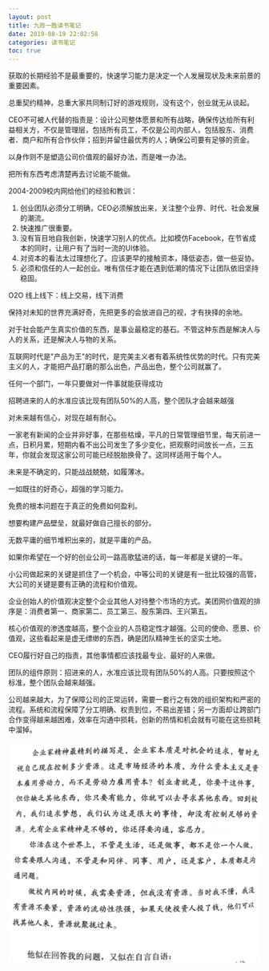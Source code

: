 ```yaml
---
layout: post
title: 九败一胜读书笔记
date: 2019-08-19 22:02:58
categories: 读书笔记
toc: true
---
```

获取的长期经验不是最重要的，快速学习能力是决定一个人发展现状及未来前景的重要因素。

总重契约精神，总重大家共同制订好的游戏规则，没有这个，创业就无从谈起。

CEO不可被人代替的指责是：设计公司整体愿景和所有战略，确保传达给所有利益相关方，不仅是管理层，包括所有员工，不仅是公司内部人，包括股东、消费者、商户和所有合作伙伴；招到并留住最优秀的人；确保公司要有足够的资金。

以身作则不是塑造公司价值观的最好办法，而是唯一办法。

把所有东西考虑清楚再去讨论能不能做。

2004-2009校内网给他们的经验和教训：
1. 创业团队必须分工明确，CEO必须解放出来，关注整个业界、时代、社会发展的潮流。
2. 快速推广很重要。
2. 没有盲目地自我创新，快速学习别人的优点。比如模仿Facebook，在节省成本的同时，让用户有了当时一流的UI体验。
2. 对资本的看法太过理想化了。应该更早的接触资本，降低姿态，做一些妥协。
2. 必须和信任的人一起创业。唯有信任才能在遇到低潮的情况下让团队依旧坚持稳固。

O2O 线上线下：线上交易，线下消费

保持对未知的世界充满好奇，先把更多的会放进自己的视，才有抉择的余地。

对于社会能产生真实价值的东西，是事业最稳定的基石。不管这种东西是解决人与人的关系，还是解决人与物的关系。

互联网时代是"产品为王"的时代，是完美主义者有着系统性优势的时代。只有完美主义的人，才能把产品打磨的那么出色，产品出色，整个公司就赢了。

任何一个部门，一年只要做对一件事就能获得成功

招聘进来的人的水准应该比现有团队50%的人高，整个团队才会越来越强

对未来越有信心，对现在越有耐心。

一家老有新闻的企业并非好事，在那些枯燥，平凡的日常管理细节里，每天前进一点，日积月累，短期内看不出公司发生了多少变化，把观察时间放长一点，三五年，你就会发现这家公司可能已经脱胎换骨了。这同样适用于每个人。

未来是不确定的，只能战战兢兢，如履薄冰。

一如既往的好奇心，超强的学习能力。

免费的根本问题在于真正的免费如何盈利。

想要构建产品壁垒，就最好做自己擅长的部分。

无数平庸的细节堆积出来的，就是平庸的产品。

如果你希望在一个好的创业公司一路高歌猛进的话，每一年都是关键的一年。

小公司做起来的关键是抓住了一个机会，中等公司的关键是有一批比较强的高管，大公司的关键是要有正确的流程和价值观。

企业创始人的价值观决定整个企业其他人对待整个市场的方式。美团网价值观的排序是：消费者第一、商家第二、员工第三、股东第四、王兴第五。

核心价值观的渗透度越高，整个企业的人员稳定性才越强。公司的使命、愿景、价值观，这些看起来是虚无缥缈的东西，确是团队精神生长的坚实土地。

CEO履行好自己的指责，其他事情都应该找最专业、最好的人来做。

团队的组件原则：招进来的人，水准应该比现有团队50%的人高。只要按照这个标准，整个团队会越来越强。

公司越来越大，为了保障公司的正常运转，需要一套行之有效的组织架构和严密的流程。系统和流程保障了分工明确、权责到位，不易出差错；另一方面却让跨部门合作变得越来越困难，效率在沟通中损耗，创新的热情和机会就有可能在这些损耗中溜掉。

![企业家精神](/images/124117.png)
